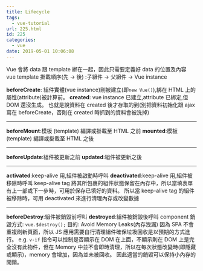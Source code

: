 ```yaml
---
title: Lifecycle
tags:
  - vue-tutorial
url: 225.html
id: 225
categories:
  - vue
date: 2019-05-01 10:06:08
---
```


Vue 會將 data 跟 template 綁在一起，因此只需要定義好 data 的位置及內容 vue template 掛載順序(先 → 後) :子組件 → 父組件 → Vue instance

**beforeCreate**: 組件實體(vue instance)剛被建立(即`new Vue()`),綁在 HTML 上的屬性(attribute)被計算前。
**created**: vue instance 已建立,attribute 已綁定,但 DOM 還沒生成。 也就是說資料在 created 後才存取的到(別把資料初始化跟 ajax 寫在 beforeCreate，否則在 created 時抓到的資料會被洗掉)

---

**beforeMount**:模板 (template) 編譯或掛載至 HTML 之前
**mounted**:模板 (template) 編譯或掛載至 HTML 之後

---

**beforeUpdate**:組件被更新之前
**updated**:組件被更新之後

---

**activated**:keep-alive 用,組件被啟動時呼叫
**deactivated**:keep-alive 用,組件被移除時呼叫 keep-alive tag 將其所包裹的組件狀態保留在內存中，所以當填表單有上一部或下一步時，可用於保存已填好的資料。 所以當 keep-alive tag 的組件被移除時，可用 deactivated 來進行清理內存或改變數據

---

**beforeDestroy**:組件被銷毀前呼叫
**destroyed**:組件被銷毀後呼叫 component 銷毀方式: `vue.$destroy();`
目的: Avoid Memory Leaks(內存洩漏) 因為 SPA 不會重複刷新頁面，所以 JS 應用需要自行清理組件確保垃圾回收是以預期的方式進行。
e.g. `v-if` 指令可以控制是否顯示在 DOM 在上面，不顯示則在 DOM 上是完全沒有此物件，但在 Memory 中並不會即時清理，所以在每次狀態改變時(即隱藏或顯示)，memory 會增加，因為並未被回收。 因此適當的銷毀可以保持小內存的開銷。
